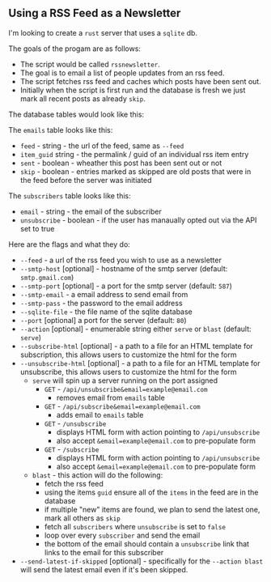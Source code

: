 ## Using a RSS Feed as a Newsletter

I'm looking to create a `rust` server that uses a `sqlite` db.

The goals of the progam are as follows:

* The script would be called `rssnewsletter`.
* The goal is to email a list of people updates from an rss feed.
* The script fetches rss feed and caches which posts have been sent out.
* Initially when the script is first run and the database is fresh we just mark all recent posts as already `skip`.

The database tables would look like this:

The `emails` table looks like this:

* `feed` - string - the url of the feed, same as `--feed`
* `item_guid` string - the permalink / guid of an individual rss item entry
* `sent` - boolean - wheather this post has been sent out or not
* `skip` - boolean - entries marked as skipped are old posts that were in the feed before the server was initiated

The `subscribers` table looks like this:

* `email` - string - the email of the subscriber
* `unsubscribe` - boolean - if the user has manaually opted out via the API set to true

Here are the flags and what they do:

* `--feed` - a url of the rss feed you wish to use as a newsletter
* `--smtp-host` [optional] - hostname of the smtp server (default: `smtp.gmail.com`)
* `--smtp-port` [optional] - a port for the smtp server (default: `587`)
* `--smtp-email` - a email address to send email from
* `--smtp-pass` - the password to the email address
* `--sqlite-file` - the file name of the sqlite database
* `--port` [optional] a port for the server (default: `80`)
* `--action` [optional] - enumerable string either `serve` or `blast` (default: `serve`)
* `--subscribe-html` [optional] - a path to a file for an HTML template for subscription, this allows users to customize the html for the form
* `--unsubscribe-html` [optional] - a path to a file for an HTML template for unsubscribe, this allows users to customize the html for the form
  * `serve` will spin up a server running on the port assigned 
    * `GET` - `/api/unsubscribe&email=example@email.com` 
      * removes email from `emails` table
    * `GET` - `/api/subscribe&email=example@email.com` 
      * adds email to `emails` table
    * `GET` - `/unsubscribe` 
      * displays HTML form with action pointing to `/api/unsubscribe`
      * also accept `&email=example@email.com` to pre-populate form
    * `GET` - `/subscribe` 
      * displays HTML form with action pointing to `/api/unsubscribe`
      * also accept `&email=example@email.com` to pre-populate form
  * `blast` - this action will do the following:
    * fetch the rss feed
    * using the items `guid` ensure all of the `items` in the feed are in the database
    * if multiple "new" items are found, we plan to send the latest one, mark all others as `skip`
    * fetch all `subscribers` where `unsubscribe` is set to `false`
    * loop over every `subscriber` and send the email
    * the bottom of the email should contain a `unsubscribe` link that links to the email for this subscriber
* `--send-latest-if-skipped` [optional] - specifically for the `--action blast` will send the latest email even if it's been skipped.